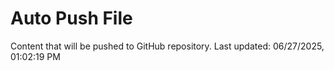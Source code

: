 # Auto Push File

Content that will be pushed to GitHub repository.
Last updated: 06/27/2025, 01:02:19 PM
